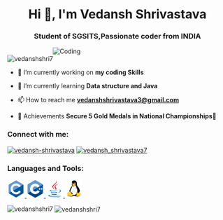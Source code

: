 <h1 align="center">Hi 👋, I'm Vedansh Shrivastava</h1>
<h3 align="center">Student of SGSITS,Passionate coder from INDIA</h3>
<img align="right" alt="Coding" width="400" src="https://media.tenor.com/-UygBh3nnfEAAAAC/coding.gif">

<p align="left"> <img src="https://komarev.com/ghpvc/?username=vedanshshri7&label=Profile%20views&color=0e75b6&style=flat" alt="vedanshshri7" /> </p>

- 🔭 I’m currently working on **my coding Skills**

- 🌱 I’m currently learning **Data structure and Java**

- 📫 How to reach me **vedanshshrivastava3@gmail.com**

- 🎯 Achievements **Secure 5 Gold Medals in National Championships🥇**

<h3 align="left">Connect with me:</h3>
<p align="left">
<a href="https://www.linkedin.com/in/vedansh-shrivastava-746961224/" target="blank"><img align="center" src="https://raw.githubusercontent.com/rahuldkjain/github-profile-readme-generator/master/src/images/icons/Social/linked-in-alt.svg" alt="vedansh-shrivastava" height="30" width="40" /></a>
<a href="https://instagram.com/vedansh_shrivastava7" target="blank"><img align="center" src="https://raw.githubusercontent.com/rahuldkjain/github-profile-readme-generator/master/src/images/icons/Social/instagram.svg" alt="vedansh_shrivastava7" height="30" width="40" /></a>
</p>

<h3 align="left">Languages and Tools:</h3>
<p align="left"> <a href="https://www.cprogramming.com/" target="_blank" rel="noreferrer"> <img src="https://raw.githubusercontent.com/devicons/devicon/master/icons/c/c-original.svg" alt="c" width="40" height="40"/> </a> <a href="https://www.w3schools.com/cpp/" target="_blank" rel="noreferrer"> <img src="https://raw.githubusercontent.com/devicons/devicon/master/icons/cplusplus/cplusplus-original.svg" alt="cplusplus" width="40" height="40"/> </a> <a href="https://www.java.com" target="_blank" rel="noreferrer"> <img src="https://raw.githubusercontent.com/devicons/devicon/master/icons/java/java-original.svg" alt="java" width="40" height="40"/> </a> <a href="https://www.linux.org/" target="_blank" rel="noreferrer"> <img src="https://raw.githubusercontent.com/devicons/devicon/master/icons/linux/linux-original.svg" alt="linux" width="40" height="40"/> </a> </p>

<p><img align="left" src="https://github-readme-stats.vercel.app/api/top-langs?username=vedanshshri7&show_icons=true&locale=en&layout=compact" alt="vedanshshri7" /></p>

<p>&nbsp;<img align="center" src="https://github-readme-stats.vercel.app/api?username=vedanshshri7&show_icons=true&locale=en" alt="vedanshshri7" /></p>
